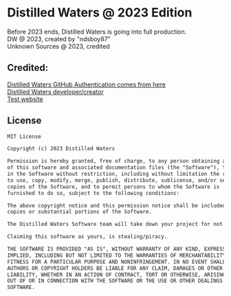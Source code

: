 # Distilled Waters @ 2023 Edition
Before 2023 ends, Distilled Waters is going into full production.<br>DW @ 2023, created by "ndsboy87"<br>Unknown Sources @ 2023, credited
## Credited:
[Distilled Waters GitHub Authentication comes from here](https://gist.github.com/asika32764/b204ff4799d577fd4eef)<br>[Distilled Waters developer/creator](https://github.com/ndsboy87)<br>[Test website](http://distilledwaters.ct8.pl)
## License
```txt
MIT License

Copyright (c) 2023 Distilled Waters

Permission is hereby granted, free of charge, to any person obtaining a copy
of this software and associated documentation files (the "Software"), to deal
in the Software without restriction, including without limitation the rights
to use, copy, modify, merge, publish, distribute, sublicense, and/or sell
copies of the Software, and to permit persons to whom the Software is
furnished to do so, subject to the following conditions:

The above copyright notice and this permission notice shall be included in all
copies or substantial portions of the Software.

The Distilled Waters Software team will take down your project for not having this license with our info on it.

Claiming this software as yours, is stealing/piracy.

THE SOFTWARE IS PROVIDED "AS IS", WITHOUT WARRANTY OF ANY KIND, EXPRESS OR
IMPLIED, INCLUDING BUT NOT LIMITED TO THE WARRANTIES OF MERCHANTABILITY,
FITNESS FOR A PARTICULAR PURPOSE AND NONINFRINGEMENT. IN NO EVENT SHALL THE
AUTHORS OR COPYRIGHT HOLDERS BE LIABLE FOR ANY CLAIM, DAMAGES OR OTHER
LIABILITY, WHETHER IN AN ACTION OF CONTRACT, TORT OR OTHERWISE, ARISING FROM,
OUT OF OR IN CONNECTION WITH THE SOFTWARE OR THE USE OR OTHER DEALINGS IN THE
SOFTWARE.
```
